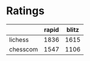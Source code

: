 # Ratings

|          | rapid | blitz |
|----------|-------|-------|
| lichess  | 1836 | 1615 |
| chesscom | 1547 | 1106 |
